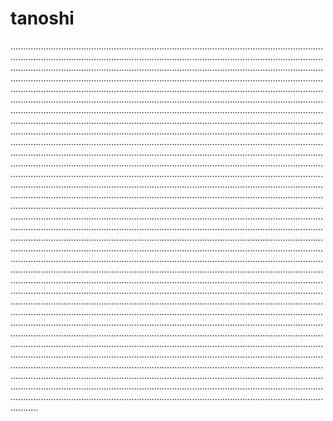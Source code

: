 # tanoshi

...................................................................................................................................................................................................................................................................................................................................................................................................................................................................................................................................................................................................................................................................................................................................................................................................................................................................................................................................................................................................................................................................................................................................................................................................................................................................................................................................................................................................................................................................................................................................................................................................................................................................................................................................................................................................................................................................................................................................................................................................................................................................................................................................................................................................................................................................................................................................................................................................................................................................................................................................................................................................................................................................................................................................................................................................................................................................................................................................................................................................................................................................................................................................................................................................................................................................................................................................................................................................................................................................................................................................................................................................................................................................................................................................................................................................................................................................................................................................................................................................................................................................................................................................................................................................................................................................................................................................................................................................